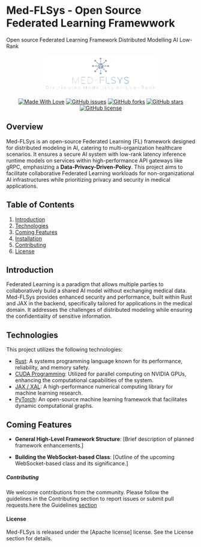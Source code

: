 # Med-FLSys - Open Source Federated Learning Framewwork 
Open source Federated Learning Framework Distributed Modelling AI Low-Rank 

<div align="center">
<img src="assets/LogoFL.png" alt="LoRa-Logo" width="300" height="100">

[![Made With Love](https://img.shields.io/badge/Made%20With-Love-orange.svg)](https://github.com/GenMed/Med-FLSys)
[![GitHub issues](https://img.shields.io/github/issues/Med-FLSys/issues)](https://github.com/GenMed/Med-FLSys/issues) 
[![GitHub forks](https://img.shields.io/github/forks/Med-FLSys)](https://github.com/GenMed/Med-FLSys) 
[![GitHub stars](https://img.shields.io/github/stars/Med-FLSys)](https://github.com/GenMed/Med-FLSys/) 
[![GitHub license](https://img.shields.io/github/license/GenMed/Med-FLSys/)](https://github.com/GenMed/Med-FLSys/blob/master/LICENSE)
</div>



## Overview

Med-FLSys is an open-source Federated Learning (FL) framework designed for distributed modeling in AI, catering to multi-organization healthcare scenarios. It ensures a secure AI system with low-rank latency inference runtime models on services within high-performance API gateways like gRPC, emphasizing a **Data-Privacy-Driven-Policy**. This project aims to facilitate collaborative Federated Learning workloads for non-organizational AI infrastructures while prioritizing privacy and security in medical applications.

## Table of Contents

1. [Introduction](#introduction)
2. [Technologies](#technologies)
3. [Coming Features](#coming-features)
4. [Installation](#installation)
5. [Contributing](#contributing)
6. [License](#license)

## Introduction

Federated Learning is a paradigm that allows multiple parties to collaboratively build a shared AI model without exchanging medical data. Med-FLSys provides enhanced security and performance, built within Rust and JAX in the backend, specifically tailored for applications in the medical domain. It addresses the challenges of distributed modeling while ensuring the confidentiality of sensitive information.

## Technologies

This project utilizes the following technologies:

- [Rust](https://www.rust-lang.org/): A systems programming language known for its performance, reliability, and memory safety.
- [CUDA Programming](https://developer.nvidia.com/cuda-zone): Utilized for parallel computing on NVIDIA GPUs, enhancing the computational capabilities of the system.
- [JAX / XAL](https://jax.readthedocs.io/en/latest/): A high-performance numerical computing library for machine learning research.
- [PyTorch](https://pytorch.org/): An open-source machine learning framework that facilitates dynamic computational graphs.

## Coming Features

- **General High-Level Framework Structure**: [Brief description of planned framework enhancements.]
  
- **Building the WebSocket-based Class**: [Outline of the upcoming WebSocket-based class and its significance.]


##### Contributing

We welcome contributions from the community. Please follow the guidelines in the Contributing section to report issues or submit pull requests.here the Guidelines [section](Contribution.md)

#### License

Med-FLSys is released under the [Apache license] license. See the License section for details.
